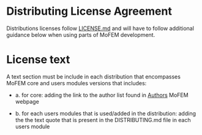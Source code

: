 # Distributing License Agreement

Distributions licenses follow [LICENSE.md][licence_file] and will have to follow additional guidance below when using parts of MoFEM development.

[licence_file]: ./LICENSE.md 
# License text

A text section must be include in each distribution that encompasses MoFEM core and users modules versions that includes: 

- a. for core: adding the link to the author list found in [Authors](http://mofem.eng.gla.ac.uk/mofem/html/authors.html) MoFEM webpage

- b. for each users modules that is used/added in the distribution: adding the the text quote that is present in the DISTRIBUTING.md file in each users module 
